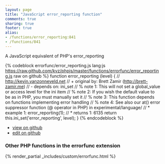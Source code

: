 ```yaml
---
layout: page
title: "JavaScript error_reporting function"
comments: true
sharing: true
footer: true
alias:
- /functions/error_reporting:841
- /functions/841
---
```

<!-- Generated by Rakefile:build -->
A JavaScript equivalent of PHP's error_reporting

{% codeblock errorfunc/error_reporting.js lang:js https://raw.github.com/kvz/phpjs/master/functions/errorfunc/error_reporting.js raw on github %}
function error_reporting (level) {
    // http://kevin.vanzonneveld.net
    // +   original by: Brett Zamir (http://brett-zamir.me)
    // -    depends on: ini_set
    // %        note 1: This will not set a global_value or access level for the ini item
    // %        note 2: If you wish the default value to be as in PHP, you must manually set it
    // %        note 3: This function depends on functions implementing error handling
    // %        note 4: See also our at() error suppressor function (@ operator in PHP) in experimental/language/
    // *     example 1: error_reporting(1);
    // *     returns 1: 6135
    return this.ini_set('error_reporting', level);
}
{% endcodeblock %}

 - [view on github](https://github.com/kvz/phpjs/blob/master/functions/errorfunc/error_reporting.js)
 - [edit on github](https://github.com/kvz/phpjs/edit/master/functions/errorfunc/error_reporting.js)

### Other PHP functions in the errorfunc extension
{% render_partial _includes/custom/errorfunc.html %}
